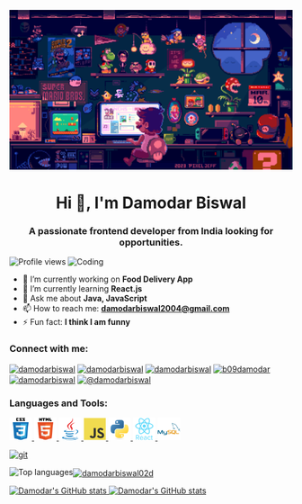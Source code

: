 ![logo](https://github.com/DamodarBiswal02/DamodarBiswal02/blob/main/banner.gif)
<h1 align="center">Hi 👋, I'm Damodar Biswal</h1>
<h3 align="center">A passionate frontend developer from India looking for opportunities.</h3>
<img align="right" alt="Coding" width="400" src="https://cdn.dribbble.com/users/1162077/screenshots/3848914/programmer.gif">

<p align="left">
  <img src="https://komarev.com/ghpvc/?username=damodarbiswal02d&label=Profile%20views&color=0e75b6&style=flat" alt="Profile views" />
</p>

- 🔭 I’m currently working on **Food Delivery App**
- 🌱 I’m currently learning **React.js**
- 💬 Ask me about **Java, JavaScript**
- 📫 How to reach me: **damodarbiswal2004@gmail.com**
- ⚡ Fun fact: **I think I am funny**

<h3 align="left">Connect with me:</h3>
<p align="left">
<a href="https://twitter.com/damodarbiswal" target="blank"><img align="center" src="https://raw.githubusercontent.com/rahuldkjain/github-profile-readme-generator/master/src/images/icons/Social/twitter.svg" alt="damodarbiswal" height="30" width="40" /></a>
<a href="https://linkedin.com/in/damodarbiswal" target="blank"><img align="center" src="https://raw.githubusercontent.com/rahuldkjain/github-profile-readme-generator/master/src/images/icons/Social/linked-in-alt.svg" alt="damodarbiswal" height="30" width="40" /></a>
<a href="https://fb.com/damodarbiswal" target="blank"><img align="center" src="https://raw.githubusercontent.com/rahuldkjain/github-profile-readme-generator/master/src/images/icons/Social/facebook.svg" alt="damodarbiswal" height="30" width="40" /></a>
<a href="https://instagram.com/b09damodar" target="blank"><img align="center" src="https://raw.githubusercontent.com/rahuldkjain/github-profile-readme-generator/master/src/images/icons/Social/instagram.svg" alt="b09damodar" height="30" width="40" /></a>
<a href="https://www.leetcode.com/damodarbiswal" target="blank"><img align="center" src="https://raw.githubusercontent.com/rahuldkjain/github-profile-readme-generator/master/src/images/icons/Social/leet-code.svg" alt="damodarbiswal" height="30" width="40" /></a>
<a href="https://www.hackerearth.com/@damodarbiswal" target="blank"><img align="center" src="https://raw.githubusercontent.com/rahuldkjain/github-profile-readme-generator/master/src/images/icons/Social/hackerearth.svg" alt="@damodarbiswal" height="30" width="40" /></a>
</p>

<h3 align="left">Languages and Tools:</h3>
<p align="left"> <a href="https://www.w3schools.com/css/" target="_blank" rel="noreferrer"> <img src="https://raw.githubusercontent.com/devicons/devicon/master/icons/css3/css3-original-wordmark.svg" alt="css3" width="40" height="40"/> </a> <a href="https://www.w3.org/html/" target="_blank" rel="noreferrer"> <img src="https://raw.githubusercontent.com/devicons/devicon/master/icons/html5/html5-original-wordmark.svg" alt="html5" width="40" height="40"/> </a> <a href="https://www.java.com" target="_blank" rel="noreferrer"> <img src="https://raw.githubusercontent.com/devicons/devicon/master/icons/java/java-original.svg" alt="java" width="40" height="40"/> </a> <a href="https://developer.mozilla.org/en-US/docs/Web/JavaScript" target="_blank" rel="noreferrer"> <img src="https://raw.githubusercontent.com/devicons/devicon/master/icons/javascript/javascript-original.svg" alt="javascript" width="40" height="40"/> </a> <a href="https://www.python.org" target="_blank" rel="noreferrer"> <img src="https://raw.githubusercontent.com/devicons/devicon/master/icons/python/python-original.svg" alt="python" width="40" height="40"/> </a> <a href="https://reactjs.org/" target="_blank" rel="noreferrer"> <img src="https://raw.githubusercontent.com/devicons/devicon/master/icons/react/react-original-wordmark.svg" alt="react" width="40" height="40"/> </a><a href="https://www.mysql.com/" target="_blank" rel="noreferrer"> <img src="https://raw.githubusercontent.com/devicons/devicon/master/icons/mysql/mysql-original-wordmark.svg" alt="mysql" width="40" height="40"/> </a> </p>
 <a href="https://git-scm.com/" target="_blank" rel="noreferrer"> <img src="https://www.vectorlogo.zone/logos/git-scm/git-scm-icon.svg" alt="git" width="40" height="40"/> </a> <a href="https://www.w3.org/html/" target="_blank" rel="noreferrer">


<p>
  <img align="left" src="https://github-readme-stats.vercel.app/api/top-langs?username=damodarbiswal02&show_icons=true&locale=en&layout=compact" alt="Top languages" />
</p>



<p><img align="center" src="https://github-readme-streak-stats.herokuapp.com/?user=damodarbiswal02d&" alt="damodarbiswal02d" /></p>


![Damodar's GitHub stats](https://github-readme-stats.vercel.app/api?username=damodarbiswal02&hide=contribs,prs)
![Damodar's GitHub stats](https://github-readme-stats.vercel.app/api?username=damodarbiswal02&show_icons=true&theme=radical)
